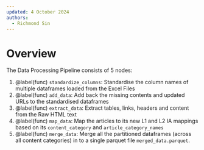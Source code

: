 ```yaml
---
updated: 4 October 2024
authors:
  - Richmond Sin
---
```


# Overview

The Data Processing Pipeline consists of 5 nodes:

1. @label(func) `standardize_columns`: Standardise the column names of multiple dataframes loaded from the Excel Files
2. @label(func) `add_data`: Add back the missing contents and updated URLs to the standardised dataframes
3. @label(func) `extract_data`: Extract tables, links, headers and content from the Raw HTML text
4. @label(func) `map_data`: Map the articles to its new L1 and L2 IA mappings based on its `content_category` and `article_category_names`
5. @label(func) `merge_data`: Merge all the partitioned dataframes (across all content categories) in to a single parquet file `merged_data.parquet`.
